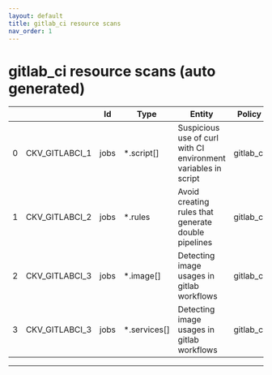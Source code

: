 ```yaml
---
layout: default
title: gitlab_ci resource scans
nav_order: 1
---
```


# gitlab_ci resource scans (auto generated)

|    |                | Id   | Type         | Entity                                                         | Policy    | IaC                                                                                                    |
|----|----------------|------|--------------|----------------------------------------------------------------|-----------|--------------------------------------------------------------------------------------------------------|
|  0 | CKV_GITLABCI_1 | jobs | *.script[]   | Suspicious use of curl with CI environment variables in script | gitlab_ci | https://github.com/bridgecrewio/checkov/blob/main/checkov/gitlab_ci/checks/job/SuspectCurlInScript.py  |
|  1 | CKV_GITLABCI_2 | jobs | *.rules      | Avoid creating rules that generate double pipelines            | gitlab_ci | https://github.com/bridgecrewio/checkov/blob/main/checkov/gitlab_ci/checks/job/AvoidDoublePipelines.py |
|  2 | CKV_GITLABCI_3 | jobs | *.image[]    | Detecting image usages in gitlab workflows                     | gitlab_ci | https://github.com/bridgecrewio/checkov/blob/main/checkov/gitlab_ci/checks/job/DetectImagesUsage.py    |
|  3 | CKV_GITLABCI_3 | jobs | *.services[] | Detecting image usages in gitlab workflows                     | gitlab_ci | https://github.com/bridgecrewio/checkov/blob/main/checkov/gitlab_ci/checks/job/DetectImagesUsage.py    |


---


